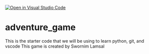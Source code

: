 [![Open in Visual Studio Code](https://classroom.github.com/assets/open-in-vscode-2e0aaae1b6195c2367325f4f02e2d04e9abb55f0b24a779b69b11b9e10269abc.svg)](https://classroom.github.com/online_ide?assignment_repo_id=17677608&assignment_repo_type=AssignmentRepo)
# adventure_game
This is the starter code that we will be using to learn python, git, and vscode
This game is created by Swornim Lamsal
